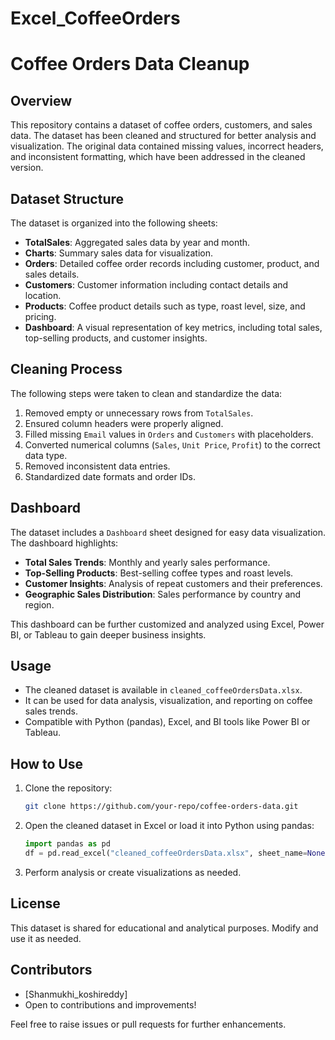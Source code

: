 # Excel_CoffeeOrders
# Coffee Orders Data Cleanup

## Overview
This repository contains a dataset of coffee orders, customers, and sales data. The dataset has been cleaned and structured for better analysis and visualization. The original data contained missing values, incorrect headers, and inconsistent formatting, which have been addressed in the cleaned version.

## Dataset Structure
The dataset is organized into the following sheets:

- **TotalSales**: Aggregated sales data by year and month.
- **Charts**: Summary sales data for visualization.
- **Orders**: Detailed coffee order records including customer, product, and sales details.
- **Customers**: Customer information including contact details and location.
- **Products**: Coffee product details such as type, roast level, size, and pricing.
- **Dashboard**: A visual representation of key metrics, including total sales, top-selling products, and customer insights.

## Cleaning Process
The following steps were taken to clean and standardize the data:
1. Removed empty or unnecessary rows from `TotalSales`.
2. Ensured column headers were properly aligned.
3. Filled missing `Email` values in `Orders` and `Customers` with placeholders.
4. Converted numerical columns (`Sales`, `Unit Price`, `Profit`) to the correct data type.
5. Removed inconsistent data entries.
6. Standardized date formats and order IDs.

## Dashboard
The dataset includes a `Dashboard` sheet designed for easy data visualization. The dashboard highlights:
- **Total Sales Trends**: Monthly and yearly sales performance.
- **Top-Selling Products**: Best-selling coffee types and roast levels.
- **Customer Insights**: Analysis of repeat customers and their preferences.
- **Geographic Sales Distribution**: Sales performance by country and region.

This dashboard can be further customized and analyzed using Excel, Power BI, or Tableau to gain deeper business insights.

## Usage
- The cleaned dataset is available in `cleaned_coffeeOrdersData.xlsx`.
- It can be used for data analysis, visualization, and reporting on coffee sales trends.
- Compatible with Python (pandas), Excel, and BI tools like Power BI or Tableau.

## How to Use
1. Clone the repository:
   ```sh
   git clone https://github.com/your-repo/coffee-orders-data.git
   ```
2. Open the cleaned dataset in Excel or load it into Python using pandas:
   ```python
   import pandas as pd
   df = pd.read_excel("cleaned_coffeeOrdersData.xlsx", sheet_name=None)
   ```
3. Perform analysis or create visualizations as needed.

## License
This dataset is shared for educational and analytical purposes. Modify and use it as needed.

## Contributors
- [Shanmukhi_koshireddy]
- Open to contributions and improvements!

Feel free to raise issues or pull requests for further enhancements.

